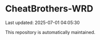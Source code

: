 # CheatBrothers-WRD

Last updated: 2025-07-01 04:05:30

This repository is automatically maintained.
